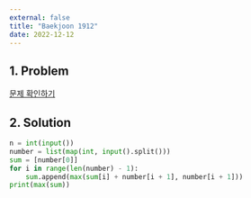 ```yaml
---
external: false
title: "Baekjoon 1912"
date: 2022-12-12
---
```


## 1. Problem

[문제 확인하기](https://www.acmicpc.net/problem/1912)

## 2. Solution

```python
n = int(input())
number = list(map(int, input().split()))
sum = [number[0]]
for i in range(len(number) - 1):
    sum.append(max(sum[i] + number[i + 1], number[i + 1]))
print(max(sum))
```
